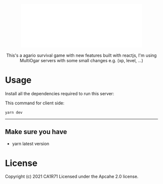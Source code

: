 <p align="center">
  <img src="./src/layout/img/logo-text.png" width="400px">
  <p align="center">This's a agario survival game with new features built with reactjs, I'm using MultiOgar servers with some small changes e.g. (xp, level, ...)</p>
</p>

# Usage

Install all the dependencies required to run this server:

This command for client side:

```
yarn dev
```

---

## Make sure you have

- yarn latest version

# License

Copyright (c) 2021 CA1R71 Licensed under the Apcahe 2.0 license.
